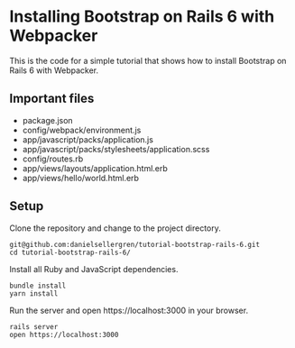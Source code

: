 # Installing Bootstrap on Rails 6 with Webpacker

This is the code for a simple tutorial that shows how to install Bootstrap on Rails 6 with Webpacker.

## Important files

* package.json
* config/webpack/environment.js
* app/javascript/packs/application.js
* app/javascript/packs/stylesheets/application.scss
* config/routes.rb
* app/views/layouts/application.html.erb
* app/views/hello/world.html.erb

## Setup

Clone the repository and change to the project directory.

    git@github.com:danielsellergren/tutorial-bootstrap-rails-6.git
    cd tutorial-bootstrap-rails-6/

Install all Ruby and JavaScript dependencies.

    bundle install
    yarn install

Run the server and open https://localhost:3000 in your browser.

    rails server
    open https://localhost:3000